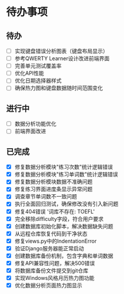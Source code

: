 # 待办事项

## 待办

- [ ] 实现键盘错误分析图表（键盘布局显示）
- [ ] 参考QWERTY Learner设计改进前端界面
- [ ] 完善单元测试覆盖率
- [ ] 优化API性能
- [ ] 优化日期选择器样式
- [ ] 确保热力图和键盘数据随时间范围变化

## 进行中

- [ ] 数据分析功能优化
- [ ] 前端界面改进

## 已完成

- [x] 修复数据分析模块"练习次数"统计逻辑错误
- [x] 修复数据分析模块"练习单词数"统计逻辑错误
- [x] 修复数据分析模块数据不准确问题
- [x] 修复练习界面进度条显示异常问题
- [x] 调查章节单词数不一致问题
- [x] 执行全面回归测试，确保修改没有引入新问题
- [x] 修复404错误 '词库不存在: TOEFL'
- [x] 完全移除difficulty字段，符合用户要求
- [x] 创建数据库初始化脚本，解决数据缺失问题
- [x] 从远程仓库恢复代码到干净状态
- [x] 修复views.py中的IndentationError
- [x] 验证Django服务器能正常启动
- [x] 创建数据库备份机制，包含字典和单词数据
- [x] 修复API兼容性问题，解决500错误
- [x] 将数据库备份文件提交到git仓库
- [x] 实现Windows风格月历热力图功能
- [x] 优化数据分析页面热力图显示